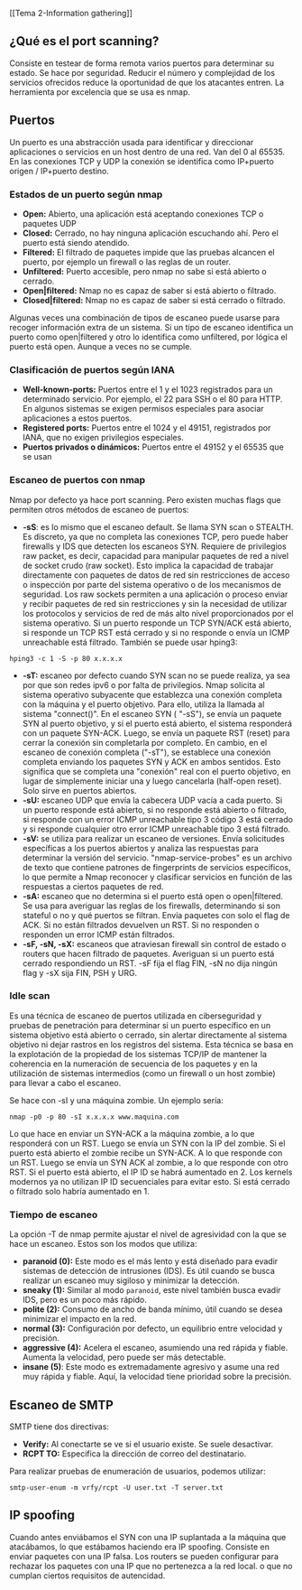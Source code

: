 [[Tema 2-Information gathering]]

## ¿Qué es el port scanning?
Consiste en testear de forma remota varios puertos para determinar su estado. Se hace por seguridad. Reducir el número y complejidad de los servicios ofrecidos reduce la oportunidad de que los atacantes entren. La herramienta por excelencia que se usa es nmap.

## Puertos
Un puerto es una abstracción usada para identificar y direccionar aplicaciones o servicios en un host dentro de una red. Van del 0 al 65535. En las conexiones TCP y UDP la conexión se identifica como IP+puerto origen / IP+puerto destino.

### Estados de un puerto según nmap
+ **Open:** Abierto, una aplicación está aceptando conexiones TCP o paquetes UDP
+ **Closed:** Cerrado, no hay ninguna aplicación escuchando ahí. Pero el puerto está siendo atendido.
+ **Filtered:** El filtrado de paquetes impide que las pruebas alcancen el puerto, por ejemplo un firewall o las reglas de un router.
+ **Unfiltered:** Puerto accesible, pero nmap no sabe si está abierto o cerrado.
+ **Open|filtered:** Nmap no es capaz de saber si está abierto o filtrado.
+ **Closed|filtered:** Nmap no es capaz de saber si está cerrado o filtrado.

Algunas veces una combinación de tipos de escaneo puede usarse para recoger información extra de un sistema. Si un tipo de escaneo identifica un puerto como open|filtered y otro lo identifica como unfiltered, por lógica el puerto está open. Aunque a veces no se cumple.

### Clasificación de puertos según IANA
+ **Well-known-ports:** Puertos entre el 1 y el 1023 registrados para un determinado servicio. Por ejemplo, el 22 para SSH o el 80 para HTTP. En algunos sistemas se exigen permisos especiales para asociar aplicaciones a estos puertos.
+ **Registered ports:** Puertos entre el 1024 y el 49151, registrados por IANA, que no exigen privilegios especiales.
+ **Puertos privados o dinámicos:** Puertos entre el 49152 y el 65535 que se usan 

### Escaneo de puertos con nmap
Nmap por defecto ya hace port scanning. Pero existen muchas flags que permiten otros métodos de escaneo de puertos:
+ **-sS**: es lo mismo que el escaneo default. Se llama SYN scan o STEALTH. Es discreto, ya que no completa las conexiones TCP, pero puede haber firewalls y IDS que detecten los escaneos SYN. Requiere de privilegios raw packet, es decir, capacidad para manipular paquetes de red a nivel de socket crudo (raw socket). Esto implica la capacidad de trabajar directamente con paquetes de datos de red sin restricciones de acceso o inspección por parte del sistema operativo o de los mecanismos de seguridad. Los raw sockets permiten a una aplicación o proceso enviar y recibir paquetes de red sin restricciones y sin la necesidad de utilizar los protocolos y servicios de red de más alto nivel proporcionados por el sistema operativo. Si un puerto responde un TCP SYN/ACK está abierto, si responde un TCP RST está cerrado y si no responde o envía un ICMP unreachable está filtrado. También se puede usar hping3:
```
hping3 -c 1 -S -p 80 x.x.x.x
```
+ **-sT:** escaneo por defecto cuando SYN scan no se puede realiza, ya sea por que son redes ipv6 o por falta de privilegios. Nmap solicita al sistema operativo subyacente que establezca una conexión completa con la máquina y el puerto objetivo. Para ello, utiliza la llamada al sistema "connect()".  En el escaneo SYN ( "-sS"), se envía un paquete SYN al puerto objetivo, y si el puerto está abierto, el sistema responderá con un paquete SYN-ACK. Luego, se envía un paquete RST (reset) para cerrar la conexión sin completarla por completo. En cambio, en el escaneo de conexión completa ("-sT"), se establece una conexión completa enviando los paquetes SYN y ACK en ambos sentidos. Esto significa que se completa una "conexión" real con el puerto objetivo, en lugar de simplemente iniciar una y luego cancelarla (half-open reset). Solo sirve en puertos abiertos.
+ **-sU:** escaneo UDP que envía la cabecera UDP vacía a cada puerto. Si un puerto responde está abierto, si no responde está abierto o filtrado, si responde con un error ICMP unreachable tipo 3 código 3 está cerrado y si responde cualquier otro error ICMP unreachable tipo 3 está filtrado. 
+ **-sV:** se utiliza para realizar un escaneo de versiones. Envía solicitudes específicas a los puertos abiertos y analiza las respuestas para determinar la versión del servicio. "nmap-service-probes" es un archivo de texto que contiene patrones de fingerprints de servicios específicos, lo que permite a Nmap reconocer y clasificar servicios en función de las respuestas a ciertos paquetes de red. 
+ **-sA:** escaneo que no determina si el puerto está open o open|filtered. Se usa para averiguar las reglas de los firewalls, determinando si son stateful o no y qué puertos se filtran. Envía paquetes con solo el flag de ACK. Si no están filtrados devuelven un RST. Si no responden o responden un error ICMP están filtrados.
+ **-sF, -sN, -sX:** escaneos que atraviesan firewall sin control de estado o routers que hacen filtrado de paquetes. Averiguan si un puerto está cerrado respondiendo un RST. -sF fija el flag FIN, -sN no dija ningún flag y -sX sija FIN, PSH y URG.

### Idle scan
Es una técnica de escaneo de puertos utilizada en ciberseguridad y pruebas de penetración para determinar si un puerto específico en un sistema objetivo está abierto o cerrado, sin alertar directamente al sistema objetivo ni dejar rastros en los registros del sistema. Esta técnica se basa en la explotación de la propiedad de los sistemas TCP/IP de mantener la coherencia en la numeración de secuencia de los paquetes y en la utilización de sistemas intermedios (como un firewall o un host zombie) para llevar a cabo el escaneo.

Se hace con -sI y una máquina zombie. Un ejemplo sería:
```
nmap -p0 -p 80 -sI x.x.x.x www.maquina.com
```

Lo que hace en enviar un SYN-ACK a la máquina zombie, a lo que responderá con un RST. Luego se envía un SYN con la IP del zombie. Si el puerto está abierto el zombie recibe un SYN-ACK. A lo que responde con un RST. Luego se envía un SYN ACK al zombie, a lo que responde con otro RST. Si el puerto está abierto, el IP ID se habrá aumentado en 2. Los kernels modernos ya no utilizan IP ID secuenciales para evitar esto. Si está cerrado o filtrado solo habría aumentado en 1.

### Tiempo de escaneo
La opción -T de nmap permite ajustar el nivel de agresividad con la que se hace un escaneo. Estos son los modos que utiliza:
- **paranoid (0):** Este modo es el más lento y está diseñado para evadir sistemas de detección de intrusiones (IDS). Es útil cuando se busca realizar un escaneo muy sigiloso y minimizar la detección.
- **sneaky (1):** Similar al modo `paranoid`, este nivel también busca evadir IDS, pero es un poco más rápido.
- **polite (2):** Consumo de ancho de banda mínimo, útil cuando se desea minimizar el impacto en la red.
- **normal (3):** Configuración por defecto, un equilibrio entre velocidad y precisión.
- **aggressive (4):** Acelera el escaneo, asumiendo una red rápida y fiable. Aumenta la velocidad, pero puede ser más detectable.
- **insane (5)**: Este modo es extremadamente agresivo y asume una red muy rápida y fiable. Aquí, la velocidad tiene prioridad sobre la precisión.

## Escaneo de SMTP
SMTP tiene dos directivas:
+ **Verify:** Al conectarte se ve si el usuario existe. Se suele desactivar.
+ **RCPT TO:** Especifica la dirección de correo del destinatario.

Para realizar pruebas de enumeración de usuarios, podemos utilizar:
```
smtp-user-enum -m vrfy/rcpt -U user.txt -T server.txt
```

## IP spoofing
Cuando antes enviábamos el SYN con una IP suplantada a la máquina que atacábamos, lo que estábamos haciendo era IP spoofing. Consiste en enviar paquetes con una IP falsa. Los routers se pueden configurar para rechazar los paquetes con una IP que no pertenezca a la red local. o que no cumplan ciertos requisitos de autencidad.

